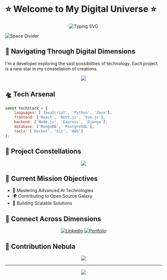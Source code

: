 # ⭐ Welcome to My Digital Universe ⭐

<div align="center">
  <img src="https://readme-typing-svg.herokuapp.com?font=Fira+Code&weight=500&size=40&pause=1000&color=6AD3FF&center=true&vCenter=true&width=600&lines=Greetings%2C+I'm+Sandun+Senevirathna;Full+Stack+Developer;Digital+Explorer" alt="Typing SVG" />
</div>

![Space Divider](https://raw.githubusercontent.com/andreasbm/readme/master/assets/lines/rainbow.png)

## 🌌 Navigating Through Digital Dimensions

I'm a developer exploring the vast possibilities of technology. Each project is a new star in my constellation of creations.

<div align="center">
  <img src="https://github-readme-streak-stats.herokuapp.com/?user=SandunSenevirathna&theme=tokyonight&hide_border=true" />
</div>

## 🛸 Tech Arsenal

```javascript
const techStack = {
    languages: ['JavaScript', 'Python', 'Java'],
    frontend: ['React', 'Next.js', 'Vue.js'],
    backend: ['Node.js', 'Express', 'Django'],
    database: ['MongoDB', 'PostgreSQL'],
    tools: ['Docker', 'Git', 'AWS']
};
```

## 🌠 Project Constellations

<div align="center">
  <img src="https://github-readme-stats.vercel.app/api?username=SandunSenevirathna&show_icons=true&theme=tokyonight&hide_border=true" />
</div>

## 🎯 Current Mission Objectives

- 🚀 Mastering Advanced AI Technologies
- 🌍 Contributing to Open Source Galaxy
- 💫 Building Scalable Solutions

## 🌌 Connect Across Dimensions

<div align="center">
  
[![LinkedIn](https://img.shields.io/badge/LinkedIn-%230077B5.svg?style=for-the-badge&logo=linkedin&logoColor=white)]((https://www.linkedin.com/in/sandun-senevirathna-a9b577175/))
[![Portfolio](https://img.shields.io/badge/Portfolio-%23000000.svg?style=for-the-badge&logo=firefox&logoColor=#FF7139)](https://wamsss.com)
  
</div>

## 🌟 Contribution Nebula

<div align="center">
  <img src="https://github-readme-activity-graph.vercel.app/graph?username=SandunSenevirathna&theme=react-dark&hide_border=true" />
</div>

---

<div align="center">
  <img src="https://komarev.com/ghpvc/?username=SandunSenevirathna&color=blueviolet&style=flat-square">
</div>

